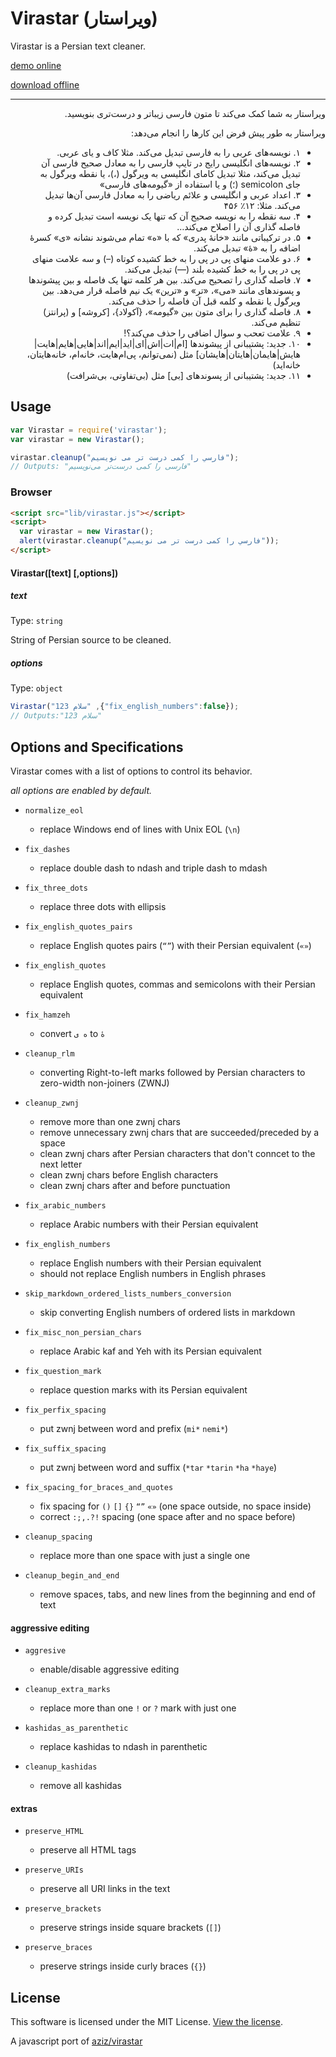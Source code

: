 # Virastar (ویراستار)
Virastar is a Persian text cleaner.


[demo online](https://zoghal.github.io/virastar/)

[download offline](https://github.com/zoghal/virastar/releases/)

----

<p dir="auto">ویراستار به شما کمک می‌کند تا متون فارسی زیبا‌تر و درست‌تری بنویسید.</p>
<p dir="auto">ویراستار به طور پیش فرض این کار‌ها را انجام می‌دهد:</p>
<ul dir="auto">
<li>۱. نویسه‌های عربی را به فارسی تبدیل می‌کند. مثلا کاف و یای عربی.</li>
<li>۲. نویسه‌های انگلیسی رایج در تایپ فارسی را به معادل صحیح فارسی آن تبدیل می‌کند، مثلا تبدیل کامای انگلیسی به ویرگول (،)، یا نقطه ویرگول به جای semicolon (؛) و یا استفاده از «گیومه‌های فارسی»</li>
<li>۳. اعداد عربی و انگلیسی و علائم ریاضی را به معادل فارسی آن‌ها تبدیل می‌کند. مثلا: ۱۲٪ ۴۵۶</li>
<li>۴. سه نقطه را به نویسه صحیح آن که تنها یک نویسه است تبدیل کرده و فاصله گذاری آن را اصلاح می‌کند…</li>
<li>۵. در ترکیباتی مانند «خانهٔ پدری» که با «ه» تمام می‌شوند نشانه «ی» کسرهٔ اضافه را به «هٔ» تبدیل می‌کند.</li>
<li>۶. دو علامت منهای پی در پی را به خط کشیده کوتاه (–) و سه علامت منهای پی در پی را به خط کشیده بلند (—) تبدیل می‌کند.</li>
<li>۷. فاصله گذاری را تصحیح می‌کند. بین هر کلمه تنها یک فاصله و بین پیشوندها و پسوندهای مانند «می‌»، «‌تر» و «‌ترین» یک نیم فاصله قرار می‌دهد. بین ویرگول یا نقطه و کلمه قبل آن فاصله را حذف می‌کند.</li>
<li>۸. فاصله گذاری را برای متون بین «گیومه»، {آکولاد}، [کروشه] و (پرانتز) تنظیم می‌کند.</li>
<li>۹. علامت تعحب و سوال اضافی را حذف می‌کند؟!</li>
<li>۱۰. جدید: پشتیبانی از پیشوندها [ام|ات|اش|ای|اید|ایم|اند|هایی|هایم|هایت|هایش|هایمان|هایتان|هایشان] مثل (نمی‌توانم، پی‌ام‌هایت، خانه‌‌ام، خانه‌هایتان، خانه‌‌اید)</li>
<li>۱۱. جدید: پشتیبانی از پسوندهای [بی] مثل (بی‌تفاوتی، بی‌شرافت)</li>
</ul>







## Usage
```js
var Virastar = require('virastar');
var virastar = new Virastar();

virastar.cleanup("فارسي را كمی درست تر می نويسيم");
// Outputs: "فارسی را کمی درست‌تر می‌نویسیم"
```

### Browser
```html
<script src="lib/virastar.js"></script>
<script>
  var virastar = new Virastar();
  alert(virastar.cleanup("فارسي را كمی درست تر می نويسيم"));
</script>
```

#### Virastar([text] [,options])

##### text
Type: `string`

String of Persian source to be cleaned.

##### options
Type: `object`

```js
Virastar("سلام 123" ,{"fix_english_numbers":false});
// Outputs:"سلام 123"
```

## Options and Specifications
Virastar comes with a list of options to control its behavior.

_all options are enabled by default._

* `normalize_eol`
	- replace Windows end of lines with Unix EOL (`\n`)


* `fix_dashes`
	- replace double dash to ndash and triple dash to mdash


* `fix_three_dots`
	- replace three dots with ellipsis


* `fix_english_quotes_pairs`
	- replace English quotes pairs (`“”`) with their Persian equivalent (`«»`)


* `fix_english_quotes`
	- replace English quotes, commas and semicolons with their Persian equivalent


* `fix_hamzeh`
	- convert `ه ی` to `هٔ`


* `cleanup_rlm`
	- converting Right-to-left marks followed by Persian characters to zero-width non-joiners (ZWNJ)


* `cleanup_zwnj`
	- remove more than one zwnj chars  
	- remove unnecessary zwnj chars that are succeeded/preceded by a space  
	- clean zwnj chars after Persian characters that don't conncet to the next letter  
	- clean zwnj chars before English characters  
	- clean zwnj chars after and before punctuation  


* `fix_arabic_numbers`
	- replace Arabic numbers with their Persian equivalent


* `fix_english_numbers`
	- replace English numbers with their Persian equivalent
	- should not replace English numbers in English phrases


* `skip_markdown_ordered_lists_numbers_conversion`
	- skip converting English numbers of ordered lists in markdown


* `fix_misc_non_persian_chars`
	- replace Arabic kaf and Yeh with its Persian equivalent


* `fix_question_mark`
	- replace question marks with its Persian equivalent


* `fix_perfix_spacing`
	- put zwnj between word and prefix (`mi*` `nemi*`)


* `fix_suffix_spacing`
	- put zwnj between word and suffix (`*tar` `*tarin` `*ha` `*haye`)


* `fix_spacing_for_braces_and_quotes`
	- fix spacing for `()` `[]` `{}`  `“”` `«»` (one space outside, no space inside)
	- correct `:;,.?!` spacing (one space after and no space before)


* `cleanup_spacing`
	- replace more than one space with just a single one


* `cleanup_begin_and_end`
	- remove spaces, tabs, and new lines from the beginning and end of text

#### aggressive editing
* `aggresive`
	- enable/disable aggressive editing


* `cleanup_extra_marks`
	- replace more than one `!` or `?` mark with just one

* `kashidas_as_parenthetic`
	- replace kashidas to ndash in parenthetic

* `cleanup_kashidas`
	- remove all kashidas

#### extras
* `preserve_HTML`
	- preserve all HTML tags


* `preserve_URIs`
	- preserve all URI links in the text


* `preserve_brackets`
	- preserve strings inside square brackets (`[]`)


* `preserve_braces`
	- preserve strings inside curly braces (`{}`)

## License

This software is licensed under the MIT License. [View the license](LICENSE).

A javascript port of [aziz/virastar](https://github.com/aziz/virastar)